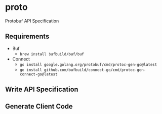 # proto

Protobuf API Specification


## Requirements

- Buf
  - `brew install bufbuild/buf/buf`
- Connect
  - `go install google.golang.org/protobuf/cmd/protoc-gen-go@latest`
  - `go install github.com/bufbuild/connect-go/cmd/protoc-gen-connect-go@latest`

## Write API Specification

## Generate Client Code
